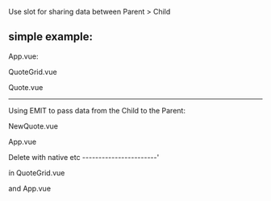 Use slot for sharing data between Parent > Child 

simple example: 
---------------------
App.vue:


<template>
  <div class="container">
    <app-quote-grid :quotes="quotes"></app-quote-grid>
  </div>
</template>

<script>
import QuoteGrid from './components/QuoteGrid.vue';

export default {
    data () {
      return {
        quotes: ['Just a quote to see something'],
        maxQuotes: 10
      }
    },
    components: {
      appQuoteGrid: QuoteGrid
    } 
  }
</script>

<style lang="scss" scoped>
  @import 'sass/main.scss';
</style>

QuoteGrid.vue

<template>
	<div class="row">
		<app-quote v-for="quote in quotes">{{ quote }}</app-quote>
	</div>
</template>

<script>
	import Quote from './Quote.vue';

	export default{
		props: ['quotes'],
		components: {
			appQuote: Quote
		}
	}
</script>

Quote.vue
<template>
	<div class="col-sm-6 col-md-4 col-lg-3">
		<div class="panel panel-default">
			<div class="panel-body quote">
				<slot></slot>
			</div>
		</div>
	</div>
</template>

<script>
	export default{
		
	}
</script>

<style>
	.panel-body {
		font-family: 'Dancing Script', serif;
		font-size: 24px;
	}

	.quote {
		cursor: pointer;
	}

	.quote:hover {
		background-color: #CCC;
	}
</style>


--------------------------------------
Using EMIT to pass data from the Child to the Parent:


NewQuote.vue

<template>
	<div>
		<form>
			<div class="col-8">
				<label>Quote</label>
				<textarea class="form-control" rows="3" v-model="quote"></textarea>
			</div>
			<div class="col-8">
				<button class="btn btn-primary" @click.prevent="createNew">Add Quote</button>
			</div>
		</form>
	</div>
</template>

<script>
	export default{
		data(){
			return {
				quote: ''
			}
		},
		methods: {
			createNew(){
				this.$emit('quoteAdded', this.quote);
				this.quote = '';
			}
		}
	}
</script>

App.vue

<template>
  <div class="container">
    <app-new-quote @quoteAdded="submitQuote"></app-new-quote>
    <app-quote-grid :quotes="quotes"></app-quote-grid>
  </div>
</template>

<script>
import QuoteGrid from './components/QuoteGrid.vue';
import NewQuote from './components/NewQuote.vue';

export default {
    data () {
      return {
        quotes: ['Just a quote to see something'],
        maxQuotes: 10
      }
    },
    methods: {
      submitQuote(value){
        this.quotes.push(value);
      }
    },
    components: {
      appQuoteGrid: QuoteGrid,
      appNewQuote: NewQuote
    } 
  }
</script>

<style lang="scss" scoped>
  @import 'sass/main.scss';
</style>


Delete with native etc
-----------------------'

ín QuoteGrid.vue

<template>
	<div class="row">
		<app-quote v-for="(quote, index) in quotes" @click.native="deleteQuote(index)">{{ quote }}</app-quote>
	</div>
</template>

<script>
	import Quote from './Quote.vue';

	export default{
		props: ['quotes'],
		components: {
			appQuote: Quote
		},
		methods: {
			deleteQuote(index){
				this.$emit('objDeleted', index)
			}
		}
	}
</script>

and App.vue

<template>
  <div class="container">
    <app-new-quote @quoteAdded="submitQuote"></app-new-quote>
    <app-quote-grid :quotes="quotes" @objDeleted="deleteQuote"></app-quote-grid>
    <div class="row">
      <div class="col-12 text-center">
        <div class="alert alert-info">
          Info: Click on a Quote to delete it!
        </div>
      </div>
    </div>
  </div>
</template>

<script>
import QuoteGrid from './components/QuoteGrid.vue';
import NewQuote from './components/NewQuote.vue';

export default {
    data () {
      return {
        quotes: ['Just a quote to see something'],
        maxQuotes: 10
      }
    },
    methods: {
      submitQuote(value){
        this.quotes.push(value);
      },
      deleteQuote(index){
        this.quotes.splice(index, 1);
      }
    },
    components: {
      appQuoteGrid: QuoteGrid,
      appNewQuote: NewQuote
    } 
  }
</script>

<style lang="scss" scoped>
  @import 'sass/main.scss';
</style>